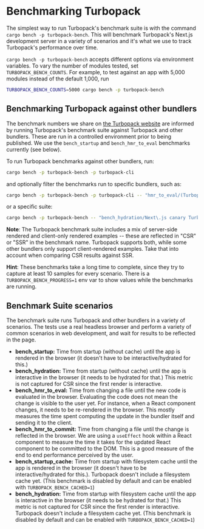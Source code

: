 <!--
    IMPORTANT: This document is linked to from https://turbo.build
    DO NOT rename this file without updating the link in docs/pages/pack/docs/benchmarks.mdx
-->

# Benchmarking Turbopack

The simplest way to run Turbopack's benchmark suite is with the command `cargo bench -p turbopack-bench`. This will benchmark Turbopack's Next.js development server in a variety of scenarios and it's what we use to track Turbopack's performance over time.

`cargo bench -p turbopack-bench` accepts different options via environment variables. To vary the number of modules tested, set `TURBOPACK_BENCH_COUNTS`. For example, to test against an app with 5,000 modules instead of the default 1,000, run

```sh
TURBOPACK_BENCH_COUNTS=5000 cargo bench -p turbopack-bench
```

## Benchmarking Turbopack against other bundlers

The benchmark numbers we share on [the Turbopack website](https://turbo.build/pack) are informed by running Turbopack's benchmark suite against Turbopack and other bundlers. These are run in a controlled environment prior to being published. We use the `bench_startup` and `bench_hmr_to_eval` benchmarks currently (see below).

To run Turbopack benchmarks against other bundlers, run:

```sh
cargo bench -p turbopack-bench -p turbopack-cli
```

and optionally filter the benchmarks run to specific bundlers, such as:

```sh
cargo bench -p turbopack-bench -p turbopack-cli -- "hmr_to_eval/(Turbopack CSR|Vite)"
```

or a specific suite:

```sh
cargo bench -p turbopack-bench -- "bench_hydration/Next\.js canary Turbo RSC"
```

**Note**: The Turbopack benchmark suite includes a mix of server-side rendered and client-only rendered examples -- these are reflected in "CSR" or "SSR" in the benchmark name. Turbopack supports both, while some other bundlers only support client-rendered examples. Take that into account when comparing CSR results against SSR.

**Hint**: These benchmarks take a long time to complete, since they try to capture at least 10 samples for every scenario. There is a `TURBOPACK_BENCH_PROGRESS=1` env var to show values while the benchmarks are running.

## Benchmark Suite scenarios

The benchmark suite runs Turbopack and other bundlers in a variety of scenarios. The tests use a real headless browser and perform a variety of common scenarios in web development, and wait for results to be reflected in the page.

- **bench_startup:** Time from startup (without cache) until the app is rendered in the browser (it doesn't have to be interactive/hydrated for this.)
- **bench_hydration:** Time from startup (without cache) until the app is interactive in the browser (it needs to be hydrated for that.) This metric is not captured for CSR since the first render is interactive.
- **bench_hmr_to_eval:** Time from changing a file until the new code is evaluated in the browser. Evaluating the code does not mean the change is visible to the user yet. For instance, when a React component changes, it needs to be re-rendered in the browser. This mostly measures the time spent computing the update in the bundler itself and sending it to the client.
- **bench_hmr_to_commit:** Time from changing a file until the change is reflected in the browser. We are using a `useEffect` hook within a React component to measure the time it takes for the updated React component to be committed to the DOM. This is a good measure of the end to end performance perceived by the user.
- **bench_startup_cache:** Time from startup with filesystem cache until the app is rendered in the browser (it doesn't have to be interactive/hydrated for this.). Turbopack doesn't include a filesystem cache yet. (This benchmark is disabled by default and can be enabled with `TURBOPACK_BENCH_CACHED=1`)
- **bench_hydration:** Time from startup with filesystem cache until the app is interactive in the browser (it needs to be hydrated for that.) This metric is not captured for CSR since the first render is interactive. Turbopack doesn't include a filesystem cache yet. (This benchmark is disabled by default and can be enabled with `TURBOPACK_BENCH_CACHED=1`)
